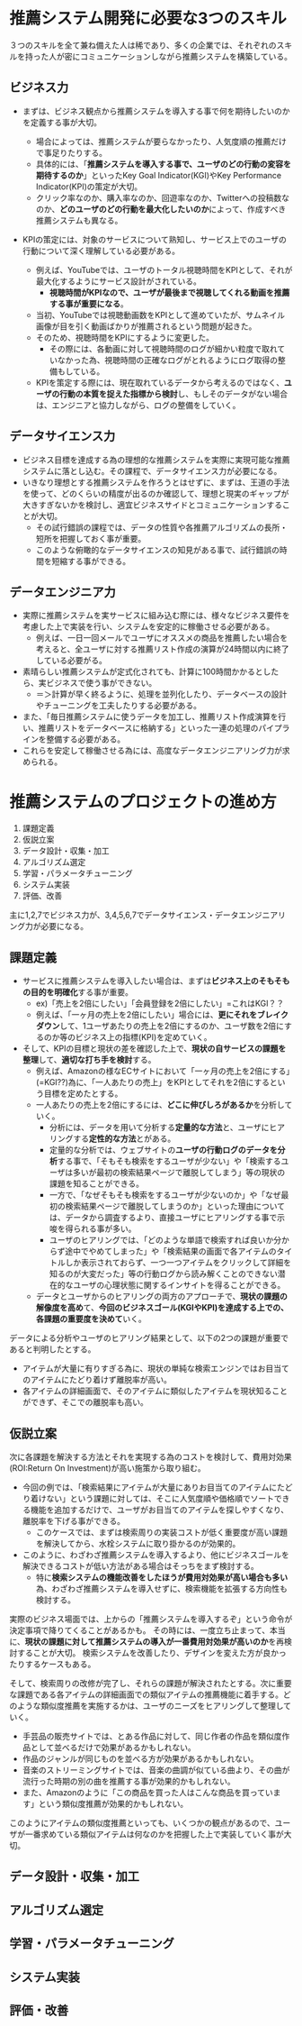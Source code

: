 # 推薦システム開発に必要な3つのスキル

３つのスキルを全て兼ね備えた人は稀であり、多くの企業では、それぞれのスキルを持った人が密にコミュニケーションしながら推薦システムを構築している。

## ビジネス力

- まずは、ビジネス観点から推薦システムを導入する事で何を期待したいのかを定義する事が大切。

  - 場合によっては、推薦システムが要らなかったり、人気度順の推薦だけで事足りたりする。
  - 具体的には、「**推薦システムを導入する事で、ユーザのどの行動の変容を期待するのか**」といったKey Goal Indicator(KGI)やKey Performance Indicator(KPI)の策定が大切。
  - クリック率なのか、購入率なのか、回遊率なのか、Twitterへの投稿数なのか、**どのユーザのどの行動を最大化したいのか**によって、作成すべき推薦システムも異なる。

- KPIの策定には、対象のサービスについて熟知し、サービス上でのユーザの行動について深く理解している必要がある。
  - 例えば、YouTubeでは、ユーザのトータル視聴時間をKPIとして、それが最大化するようにサービス設計がされている。
    - **視聴時間がKPIなので、ユーザが最後まで視聴してくれる動画を推薦する事が重要になる**。
  - 当初、YouTubeでは視聴動画数をKPIとして進めていたが、サムネイル画像が目を引く動画ばかりが推薦されるという問題が起きた。
  - そのため、視聴時間をKPIにするように変更した。
    - その際には、各動画に対して視聴時間のログが細かい粒度で取れていなかった為、視聴時間の正確なログがとれるようにログ取得の整備もしている。
  - KPIを策定する際には、現在取れているデータから考えるのではなく、**ユーザの行動の本質を捉えた指標から検討**し、もしそのデータがない場合は、エンジニアと協力しながら、ログの整備をしていく。

## データサイエンス力

- ビジネス目標を達成する為の理想的な推薦システムを実際に実現可能な推薦システムに落とし込む。その課程で、データサイエンス力が必要になる。
- いきなり理想とする推薦システムを作ろうとはせずに、まずは、王道の手法を使って、どのくらいの精度が出るのか確認して、理想と現実のギャップが大きすぎないかを検討し、適宜ビジネスサイドとコミュニケーションすることが大切。
  - その試行錯誤の課程では、データの性質や各推薦アルゴリズムの長所・短所を把握しておく事が重要。
  - このような俯瞰的なデータサイエンスの知見がある事で、試行錯誤の時間を短縮する事ができる。

## データエンジニア力

- 実際に推薦システムを実サービスに組み込む際には、様々なビジネス要件を考慮した上で実装を行い、システムを安定的に稼働させる必要がある。
  - 例えば、一日一回メールでユーザにオススメの商品を推薦したい場合を考えると、全ユーザに対する推薦リスト作成の演算が24時間以内に終了している必要がる。
- 素晴らしい推薦システムが定式化されても、計算に100時間かかるとしたら、実ビジネスで使う事ができない。
  - ＝＞計算が早く終るように、処理を並列化したり、データベースの設計やチューニングを工夫したりする必要がある。
- また、「毎日推薦システムに使うデータを加工し、推薦リスト作成演算を行い、推薦リストをデータベースに格納する」といった一連の処理のパイプラインを整備する必要がある。
- これらを安定して稼働させる為には、高度なデータエンジニアリング力が求められる。

# 推薦システムのプロジェクトの進め方

1. 課題定義
2. 仮説立案
3. データ設計・収集・加工
4. アルゴリズム選定
5. 学習・パラメータチューニング
6. システム実装
7. 評価、改善

主に1,2,7でビジネス力が、3,4,5,6,7でデータサイエンス・データエンジニアリング力が必要になる。

## 課題定義

- サービスに推薦システムを導入したい場合は、まずは**ビジネス上のそもそもの目的を明確化**する事が重要。
  - ex)「売上を2倍にしたい」「会員登録を2倍にしたい」=これはKGI？？
  - 例えば、「一ヶ月の売上を2倍にしたい」場合には、**更にそれをブレイクダウン**して、1ユーザあたりの売上を2倍にするのか、ユーザ数を2倍にするのか等のビジネス上の指標(KPI)を定めていく。
- そして、KPIの目標と現状の差を確認した上で、**現状の自サービスの課題を整理**して、**適切な打ち手を検討**する。
  - 例えば、Amazonの様なECサイトにおいて「一ヶ月の売上を2倍にする」(=KGI??)為に、「一人あたりの売上」をKPIとしてそれを2倍にするという目標を定めたとする。
  - 一人あたりの売上を2倍にするには、**どこに伸びしろがあるか**を分析していく。
    - 分析には、データを用いて分析する**定量的な方法**と、ユーザにヒアリングする**定性的な方法**とがある。
    - 定量的な分析では、ウェブサイトの**ユーザの行動ログのデータを分析**する事で、「そもそも検索をするユーザが少ない」や「検索するユーザは多いが最初の検索結果ページで離脱してしまう」等の現状の課題を知ることができる。
    - 一方で、「なぜそもそも検索をするユーザが少ないのか」や「なぜ最初の検索結果ページで離脱してしまうのか」といった理由については、データから調査するより、直接ユーザにヒアリングする事で示唆を得られる事が多い。
    - ユーザのヒアリングでは、「どのような単語で検索すれば良いか分からず途中でやめてしまった」や「検索結果の画面で各アイテムのタイトルしか表示されておらず、一つ一つアイテムをクリックして詳細を知るのが大変だった」等の行動ログから読み解くことのできない潜在的なユーザの心理状態に関するインサイトを得ることができる。
  - データとユーザからのヒアリングの両方のアプローチで、**現状の課題の解像度を高め**て、**今回のビジネスゴール(KGIやKPI)を達成する上での、各課題の重要度を決めて**いく。

データによる分析やユーザのヒアリング結果として、以下の2つの課題が重要であると判明したとする。

- アイテムが大量に有りすぎる為に、現状の単純な検索エンジンではお目当てのアイテムにたどり着けず離脱率が高い。
- 各アイテムの詳細画面で、そのアイテムに類似したアイテムを現状知ることができず、そこでの離脱率も高い。

## 仮説立案

次に各課題を解決する方法とそれを実現する為のコストを検討して、費用対効果(ROI:Return On Investment)が高い施策から取り組む。

- 今回の例では、「検索結果にアイテムが大量にありお目当てのアイテムにたどり着けない」という課題に対しては、そこに人気度順や価格順でソートできる機能を追加するだけで、ユーザがお目当てのアイテムを探しやすくなり、離脱率を下げる事ができる。
  - このケースでは、まずは検索周りの実装コストが低く重要度が高い課題を解決してから、水栓システムに取り掛かるのが効果的。
- このように、わざわざ推薦システムを導入するより、他にビジネスゴールを解決できるコストが低い方法がある場合はそっちをまず検討する。
  - 特に**検索システムの機能改善をしたほうが費用対効果が高い場合も多い**為、わざわざ推薦システムを導入せずに、検索機能を拡張する方向性も検討する。

実際のビジネス場面では、上からの「推薦システムを導入するぞ」という命令が決定事項で降りてくることがあるかも。
その時には、一度立ち止まって、本当に、**現状の課題に対して推薦システムの導入が一番費用対効果が高いのか**を再検討することが大切。
検索システムを改善したり、デザインを変えた方が良かったりするケースもある。

そして、検索周りの改修が完了し、それらの課題が解決されたとする。次に重要な課題である各アイテムの詳細画面での類似アイテムの推薦機能に着手する。どのような類似度推薦を実施するかは、ユーザのニーズをヒアリングして整理していく。

- 手芸品の販売サイトでは、とある作品に対して、同じ作者の作品を類似度作品として並べるだけで効果があるかもしれない。
- 作品のジャンルが同じものを並べる方が効果があるかもしれない。
- 音楽のストリーミングサイトでは、音楽の曲調が似ている曲より、その曲が流行った時期の別の曲を推薦する事が効果的かもしれない。
- また、Amazonのように「この商品を買った人はこんな商品を買っています」という類似度推薦が効果的かもしれない。

このようにアイテムの類似度推薦といっても、いくつかの観点があるので、ユーザが一番求めている類似アイテムは何なのかを把握した上で実装していく事が大切。

## データ設計・収集・加工

## アルゴリズム選定

## 学習・パラメータチューニング

## システム実装

## 評価・改善
